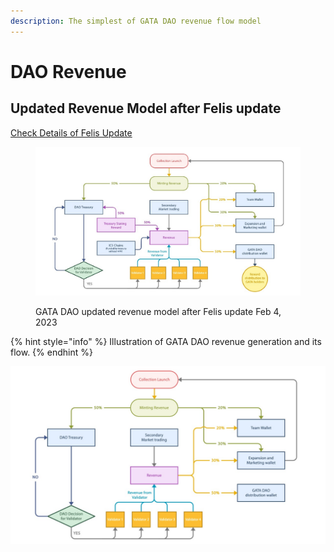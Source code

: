 ```yaml
---
description: The simplest of GATA DAO revenue flow model
---
```


# DAO Revenue

## Updated Revenue Model after Felis update

[Check Details of Felis Update](../gata-constitution/governance-proposal-9.md)

<figure><img src="../.gitbook/assets/WhatsApp Image 2023-01-27 at 09.34.39.jpg" alt=""><figcaption><p>GATA DAO updated revenue model after Felis update Feb 4, 2023</p></figcaption></figure>

{% hint style="info" %}
Illustration of GATA DAO revenue generation and its flow. &#x20;
{% endhint %}

![ ](<../.gitbook/assets/WhatsApp Image 2022-04-29 at 11.24.26 AM (1).jpeg>)
